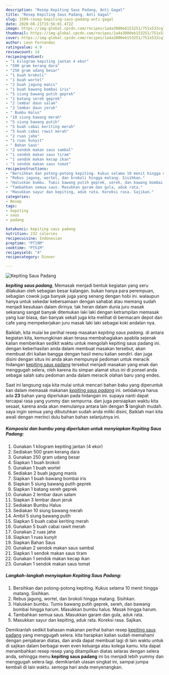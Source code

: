 ```yaml
---
description: "Resep Kepiting Saus Padang, Anti Gagal"
title: "Resep Kepiting Saus Padang, Anti Gagal"
slug: 1599-resep-kepiting-saus-padang-anti-gagal
date: 2020-08-21T15:56:01.472Z
image: https://img-global.cpcdn.com/recipes/1a4a3800eb153251/751x532cq70/kepiting-saus-padang-foto-resep-utama.jpg
thumbnail: https://img-global.cpcdn.com/recipes/1a4a3800eb153251/751x532cq70/kepiting-saus-padang-foto-resep-utama.jpg
cover: https://img-global.cpcdn.com/recipes/1a4a3800eb153251/751x532cq70/kepiting-saus-padang-foto-resep-utama.jpg
author: Leon Fernandez
ratingvalue: 4.9
reviewcount: 14
recipeingredient:
- "1 kilogram kepiting jantan 4 ekor"
- "500 gram kerang dara"
- "250 gram udang besar"
- "1 buah brokoli"
- "1 buah wortel"
- "2 buah jagung manis"
- "1 buah bawang bombai iris"
- "5 siung bawang putih geprek"
- "1 batang sereh geprek"
- "2 lembar daun salam"
- "3 lembar daun jeruk"
- " Bumbu Halus"
- "10 siung bawang merah"
- "5 siung bawang putih"
- "5 buah cabai keriting merah"
- "5 buah cabai rawit merah"
- "2 ruas jahe"
- "1 ruas kunyit"
- " Bahan Saus"
- "2 sendok makan saus sambal"
- "1 sendok makan saus tiram"
- "1 sendok makan kecap ikan"
- "1 sendok makan saus tomat"
recipeinstructions:
- "Bersihkan dan potong-potong kepiting. Kukus selama 10 menit hingga matang. Sisihkan."
- "Rebus jagung, wortel, dan brokoli hingga matang. Sisihkan."
- "Haluskan bumbu. Tumis bawang putih geprek, sereh, dan bawang bombai hingga harum. Masukkan bumbu halus. Masak hingga harum."
- "Tambahkan semua saus. Masukkan garam dan gula, aduk rata."
- "Masukkan sayur dan kepiting, aduk rata. Koreksi rasa. Sajikan."
categories:
- Resep
tags:
- kepiting
- saus
- padang

katakunci: kepiting saus padang 
nutrition: 232 calories
recipecuisine: Indonesian
preptime: "PT19M"
cooktime: "PT51M"
recipeyield: "4"
recipecategory: Dinner

---
```



![Kepiting Saus Padang](https://img-global.cpcdn.com/recipes/1a4a3800eb153251/751x532cq70/kepiting-saus-padang-foto-resep-utama.jpg)

<b><i>kepiting saus padang</i></b>, Memasak menjadi bentuk kegiatan yang seru dilakukan oleh sebagian besar kalangan. bukan hanya para perempuan, sebagian cowok juga banyak juga yang senang dengan hobi ini. walaupun hanya untuk sekedar kebersamaan dengan sahabat atau memang sudah menjadi kesukaan dalam dirinya. tak heran dalam dunia juru masak sekarang sangat banyak ditemukan laki laki dengan ketrampilan memasak yang luar biasa, dan banyak sekali juga kita melihat di bermacam depot dan cafe yang mempekerjakan juru masak laki laki sebagai koki andalan nya.

Baiklah, kita mulai ke perihal resep masakan <i>kepiting saus padang</i>. di antara kegiatan kita, kemungkinan akan terasa membahagiakan apabila sejenak kalian memberikan sedikit waktu untuk mengolah kepiting saus padang ini. dengan keberhasilan anda dalam membuat masakan tersebut, akan membuat diri kalian bangga dengan hasil menu kalian sendiri. dan juga disini dengan situs ini anda akan mempunyai pedoman untuk meracik hidangan <u>kepiting saus padang</u> tersebut menjadi masakan yang enak dan menggugah selera, oleh karena itu simpan alamat situs ini di ponsel anda sebagai salah satu pedoman anda dalam meracik olahan baru yang endes.




Saat ini langsung saja kita mulai untuk mencari bahan baku yang diperuntuk kan dalam memasak makanan <u><i>kepiting saus padang</i></u> ini. setidaknya harus ada <b>23</b> bahan yang diperlukan pada hidangan ini. supaya nanti dapat tercapai rasa yang yummy dan sempurna. dan juga persiapkan waktu kita sesaat, karena anda akan memulainya antara lain dengan <b>5</b> langkah mudah. saya ingin semua yang dibutuhkan sudah anda miliki disini, Baiklah mari kita awali dengan merinci dulu bahan bahan selanjutnya ini.

<!--inarticleads1-->

##### Komposisi dan bumbu yang diperlukan untuk menyiapkan Kepiting Saus Padang:

1. Gunakan 1 kilogram kepiting jantan (4 ekor)
1. Sediakan 500 gram kerang dara
1. Gunakan 250 gram udang besar
1. Siapkan 1 buah brokoli
1. Gunakan 1 buah wortel
1. Sediakan 2 buah jagung manis
1. Siapkan 1 buah bawang bombai iris
1. Siapkan 5 siung bawang putih geprek
1. Siapkan 1 batang sereh geprek
1. Gunakan 2 lembar daun salam
1. Siapkan 3 lembar daun jeruk
1. Sediakan  Bumbu Halus
1. Sediakan 10 siung bawang merah
1. Ambil 5 siung bawang putih
1. Siapkan 5 buah cabai keriting merah
1. Gunakan 5 buah cabai rawit merah
1. Gunakan 2 ruas jahe
1. Siapkan 1 ruas kunyit
1. Siapkan  Bahan Saus
1. Gunakan 2 sendok makan saus sambal
1. Siapkan 1 sendok makan saus tiram
1. Gunakan 1 sendok makan kecap ikan
1. Gunakan 1 sendok makan saus tomat




<!--inarticleads2-->

##### Langkah-langkah menyiapkan Kepiting Saus Padang:

1. Bersihkan dan potong-potong kepiting. Kukus selama 10 menit hingga matang. Sisihkan.
1. Rebus jagung, wortel, dan brokoli hingga matang. Sisihkan.
1. Haluskan bumbu. Tumis bawang putih geprek, sereh, dan bawang bombai hingga harum. Masukkan bumbu halus. Masak hingga harum.
1. Tambahkan semua saus. Masukkan garam dan gula, aduk rata.
1. Masukkan sayur dan kepiting, aduk rata. Koreksi rasa. Sajikan.




Demikianlah sedikit bahasan makanan perihal bahan resep <u>kepiting saus padang</u> yang menggugah selera. kita harapkan kalian sudah memahami dengan penjabaran diatas, dan anda dapat membuat lagi di lain waktu untuk di sajikan dalam berbagai even even keluarga atau kolega kamu. kita dapat menambahkan resep resep yang ditampilkan diatas selaras dengan selera anda, sehingga menu <b>kepiting saus padang</b> ini bs menjadi lebih yummy dan menggugah selera lagi. demikianlah ulasan singkat ini, sampai jumpa kembali di lain waktu. semoga hari anda menyenangkan.
